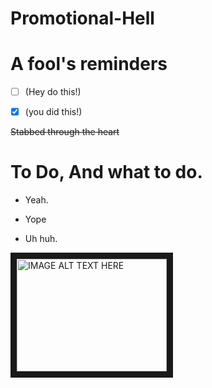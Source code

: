 # Promotional-Hell





# A fool's reminders

- [ ] (Hey do this!)

- [x] (you did this!)

<del> Stabbed through the heart </del>


# To Do, And what to do.

- Yeah.

- Yope

- Uh huh.


<a href="http://www.youtube.com/watch?feature=player_embedded&v=ajH1jlR_ziM"
   target="_blank">
<img src="http://img.youtube.com/vi/ajH1jlR_ziM/0.jpg"
     alt="IMAGE ALT TEXT HERE"
     width="240"
     height="180"
     border="10" />
</a>